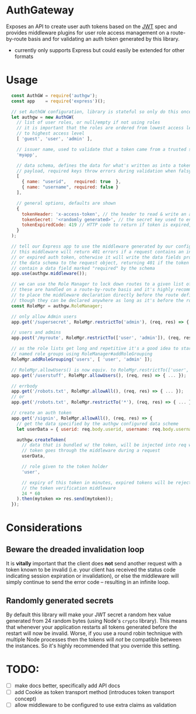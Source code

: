 AuthGateway
===============

Exposes an API to create user auth tokens based on the [JWT](jwt.io) spec and provides middleware plugins for user role access management on a route-by-route basis and for validating an auth token generated by this library.

- currently only supports Express but could easily be extended for other formats

# Usage

```js
  const AuthGW = require('authgw');
  const app    = require('express')();

  // set AuthGW configuration, library is stateful so only do this once
  let authgw = new AuthGW(
    // list of user roles, or null/empty if not using roles
    // it is important that the roles are ordered from lowest access level
    // to highest access level
    [ 'guest', 'user', 'admin' ],

    // issuer name, used to validate that a token came from a trusted source
    'myapp',

    // data schema, defines the data for what's written as into a token's
    // payload, required keys throw errors during validation when falsy
    [
      { name: "userid",   required: true  },
      { name: "username", required: false }
    ],

    // general options, defaults are shown
    {
      tokenHeader: 'x-access-token', // the header to read & write an auth token
      tokenSecret: '<randomly generated>', // the secret key used to encrypt the tokens
      tokenExpiredCode: 419 // HTTP code to return if token is expired, 419 Session Timeout (unofficial) is the default
    }
  );

  // tell our Express app to use the middleware generated by our configuration
  // this middleware will return 401 errors if a request contains an invalid
  // or expired auth token, otherwise it will write the data fields provided by
  // the data schema to the request object, returning 401 if the token does not
  // contain a data field marked "required" by the schema
  app.use(authgw.middleware());

  // we can use the Role Manager to lock down routes to a given list of roles,
  // these are handled on a route-by-route basis and it's highly recommended
  // to place the middleware declaration directly before the route definition,
  // though they can be declared anywhere as long as it's before the route def
  const RoleMgr = authgw.RoleManager;

  // only allow Admin users
  app.get('/supersecret', RoleMgr.restrictTo('admin'), (req, res) => { ... });

  // users and admins
  app.post('/myroute', RoleMgr.restrictTo(['user', 'admin']), (req, res) => { ... });

  // as the role lists get long and repetitive it's a good idea to start creating
  // named role groups using RoleManager#addRoleGrouping
  RoleMgr.addRoleGrouping('users', [ 'user', 'admin' ]);

  // RoleMgr.allowUsers() is now equiv. to RoleMgr.restrictTo(['user', 'admin'])
  app.get('/userstuff', RoleMgr.allowUsers(), (req, res) => { ... });

  // errbody
  app.get('/robots.txt', RoleMgr.allowAll(), (req, res) => { ... });
  // or
  app.get('/robots.txt', RoleMgr.restrictTo('*'), (req, res) => { ... });

  // create an auth token
  app.get('/signin', RoleMgr.allowAll(), (req, res) => {
    // get the data specified by the authgw configured data scheme
    let userData = { userid: req.body.userid, username: req.body.username };

    authgw.createToken(
      // data that is bundled w/ the token, will be injected into req when this
      // token goes through the middleware during a request
      userData,

      // role given to the token holder
      'user',

      // expiry of this token in minutes, expired tokens will be rejected by
      // the token verification middleware
      24 * 60
    ).then(mytoken => res.send(mytoken));
  });
```

# Considerations
## Beware the dreaded invalidation loop
It is **vitally** important that the client does **not** send another request with a token known to be invalid (i.e. your client has received the status code indicating session expiration or invalidation), or else the middleware will simply continue to send the error code – resulting in an infinite loop.

## Randomly generated secrets
By default this library will make your JWT secret a random hex value generated from 24 random bytes (using Node's `crypto` library). This means that whenever your application restarts all tokens generated before the restart will now be invalid. Worse, if you use a round robin technique with multiple Node processes then the tokens will *not* be compatible between the instances. So it's highly recommended that you override this setting.

# TODO:
- [ ] make docs better, specifically add API docs
- [ ] add Cookie as token transport method (introduces token transport concept)
- [ ] allow middleware to be configured to use extra claims as validation
